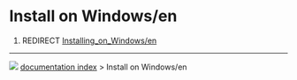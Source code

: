 # Install on Windows/en
1.  REDIRECT [Installing_on_Windows/en](Installing_on_Windows/en.md)



---
![](images/Right_arrow.png) [documentation index](../README.md) > Install on Windows/en
